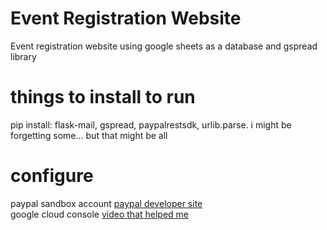 # Event Registration Website

Event registration website using google sheets as a database and gspread library 

# things to install to run
pip install: flask-mail, gspread, paypalrestsdk, urlib.parse. i might be forgetting some... but that might be all

# configure
paypal sandbox account [paypal developer site](https://developer.paypal.com/home) <br/>
google cloud console [video that helped me](https://youtu.be/cnPlKLEGR7E)

